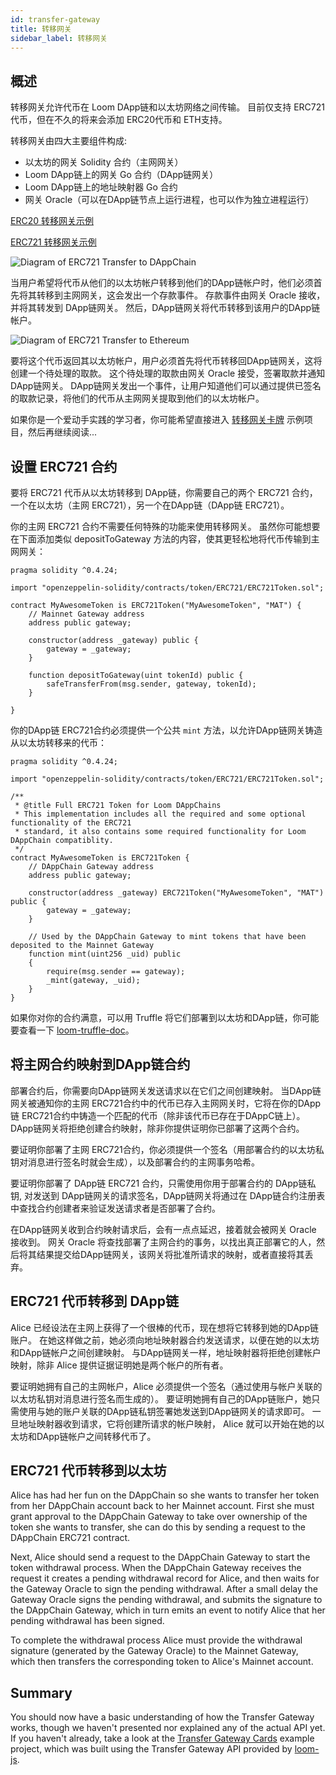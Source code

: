 ```yaml
---
id: transfer-gateway
title: 转移网关
sidebar_label: 转移网关
---
```

## 概述

转移网关允许代币在 Loom DApp链和以太坊网络之间传输。 目前仅支持 ERC721代币，但在不久的将来会添加 ERC20代币和 ETH支持。

转移网关由四大主要组件构成:

- 以太坊的网关 Solidity 合约（主网网关）
- Loom DApp链上的网关 Go 合约（DApp链网关）
- Loom DApp链上的地址映射器 Go 合约
- 网关 Oracle（可以在DApp链节点上运行进程，也可以作为独立进程运行）

[ERC20 转移网关示例](https://github.com/loomnetwork/token-gateway-example)

[ERC721 转移网关示例](https://github.com/loomnetwork/cards-gateway-example)

![Diagram of ERC721 Transfer to DAppChain](/developers/img/transfer-gateway-erc721-to-dappchain.png)

当用户希望将代币从他们的以太坊帐户转移到他们的DApp链帐户时，他们必须首先将其转移到主网网关，这会发出一个存款事件。 存款事件由网关 Oracle 接收，并将其转发到 DApp链网关。 然后，DApp链网关将代币转移到该用户的DApp链帐户。

![Diagram of ERC721 Transfer to Ethereum](/developers/img/transfer-gateway-erc721-to-ethereum.png)

要将这个代币返回其以太坊帐户，用户必须首先将代币转移回DApp链网关，这将创建一个待处理的取款。 这个待处理的取款由网关 Oracle 接受，签署取款并通知DApp链网关。 DApp链网关发出一个事件，让用户知道他们可以通过提供已签名的取款记录，将他们的代币从主网网关提取到他们的以太坊帐户。

如果你是一个爱动手实践的学习者，你可能希望直接进入 [转移网关卡牌](https://github.com/loomnetwork/cards-gateway-example) 示例项目，然后再继续阅读...

## 设置 ERC721 合约

要将 ERC721 代币从以太坊转移到 DApp链，你需要自己的两个 ERC721 合约，一个在以太坊（主网 ERC721），另一个在DApp链（DApp链 ERC721）。

你的主网 ERC721 合约不需要任何特殊的功能来使用转移网关。 虽然你可能想要在下面添加类似 depositToGateway 方法的内容，使其更轻松地将代币传输到主网网关：

```solidity
pragma solidity ^0.4.24;

import "openzeppelin-solidity/contracts/token/ERC721/ERC721Token.sol";

contract MyAwesomeToken is ERC721Token("MyAwesomeToken", "MAT") {
    // Mainnet Gateway address
    address public gateway;

    constructor(address _gateway) public {
        gateway = _gateway;
    }

    function depositToGateway(uint tokenId) public {
        safeTransferFrom(msg.sender, gateway, tokenId);
    }

}
```

你的DApp链 ERC721合约必须提供一个公共 `mint` 方法，以允许DApp链网关铸造从以太坊转移来的代币：

```solidity
pragma solidity ^0.4.24;

import "openzeppelin-solidity/contracts/token/ERC721/ERC721Token.sol";

/**
 * @title Full ERC721 Token for Loom DAppChains
 * This implementation includes all the required and some optional functionality of the ERC721
 * standard, it also contains some required functionality for Loom DAppChain compatiblity.
 */
contract MyAwesomeToken is ERC721Token {
    // DAppChain Gateway address
    address public gateway;

    constructor(address _gateway) ERC721Token("MyAwesomeToken", "MAT") public {
        gateway = _gateway;
    }

    // Used by the DAppChain Gateway to mint tokens that have been deposited to the Mainnet Gateway
    function mint(uint256 _uid) public
    {
        require(msg.sender == gateway);
        _mint(gateway, _uid);
    }
}
```

如果你对你的合约满意，可以用 Truffle 将它们部署到以太坊和DApp链，你可能要查看一下 [loom-truffle-doc](web3js-loom-provider-truffle.html)。

## 将主网合约映射到DApp链合约

部署合约后，你需要向DApp链网关发送请求以在它们之间创建映射。 当DApp链网关被通知你的主网 ERC721合约中的代币已存入主网网关时，它将在你的DApp链 ERC721合约中铸造一个匹配的代币（除非该代币已存在于DAppC链上）。 DApp链网关将拒绝创建合约映射，除非你提供证明你已部署了这两个合约。

要证明你部署了主网 ERC721合约，你必须提供一个签名（用部署合约的以太坊私钥对消息进行签名时就会生成），以及部署合约的主网事务哈希。

要证明你部署了 DApp链 ERC721 合约，只需使用你用于部署合约的 DApp链私钥, 对发送到 DApp链网关的请求签名，DApp链网关将通过在 DApp链合约注册表中查找合约创建者来验证发送请求者是否部署了合约。

在DApp链网关收到合约映射请求后，会有一点点延迟，接着就会被网关 Oracle 接收到。 网关 Oracle 将查找部署了主网合约的事务，以找出真正部署它的人，然后将其结果提交给DApp链网关，该网关将批准所请求的映射，或者直接将其丢弃。

## ERC721 代币转移到 DApp链

Alice 已经设法在主网上获得了一个很棒的代币，现在想将它转移到她的DApp链账户。 在她这样做之前，她必须向地址映射器合约发送请求，以便在她的以太坊和DApp链帐户之间创建映射。 与DApp链网关一样，地址映射器将拒绝创建帐户映射，除非 Alice 提供证据证明她是两个帐户的所有者。

要证明她拥有自己的主网帐户，Alice 必须提供一个签名（通过使用与帐户关联的以太坊私钥对消息进行签名而生成的）。 要证明她拥有自己的DApp链账户，她只需使用与她的账户关联的DApp链私钥签署她发送到DApp链网关的请求即可。 一旦地址映射器收到请求，它将创建所请求的帐户映射， Alice 就可以开始在她的以太坊和DApp链帐户之间转移代币了。

## ERC721 代币转移到以太坊

Alice has had her fun on the DAppChain so she wants to transfer her token from her DAppChain account back to her Mainnet account. First she must grant approval to the DAppChain Gateway to take over ownership of the token she wants to transfer, she can do this by sending a request to the DAppChain ERC721 contract.

Next, Alice should send a request to the DAppChain Gateway to start the token withdrawal process. When the DAppChain Gateway receives the request it creates a pending withdrawal record for Alice, and then waits for the Gateway Oracle to sign the pending withdrawal. After a small delay the Gateway Oracle signs the pending withdrawal, and submits the signature to the DAppChain Gateway, which in turn emits an event to notify Alice that her pending withdrawal has been signed.

To complete the withdrawal process Alice must provide the withdrawal signature (generated by the Gateway Oracle) to the Mainnet Gateway, which then transfers the corresponding token to Alice's Mainnet account.

## Summary

You should now have a basic understanding of how the Transfer Gateway works, though we haven't presented nor explained any of the actual API yet. If you haven't already, take a look at the [Transfer Gateway Cards](https://github.com/loomnetwork/cards-gateway-example) example project, which was built using the Transfer Gateway API provided by [loom-js](https://github.com/loomnetwork/loom-js).